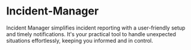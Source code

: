 # Incident-Manager
Incident Manager simplifies incident reporting with a user-friendly setup and timely notifications. It's your practical tool to handle unexpected situations effortlessly, keeping you informed and in control.
